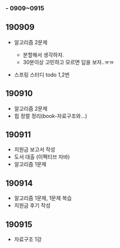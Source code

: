 ### - 0909~0915



## 190909

- 알고리즘 2문제

  - 분할해서 생각하자.
  - 30분이상 고민하고 모르면 답을 보자..ㅠㅠ
  
- 스프링 스터디 todo 1,2번



## 190910

- 알고리즘 2문제
- 힙 정렬 정리(book-자료구조와...)



## 190911

- 지원금 보고서 작성
- 도서 대출 (이펙티브 자바)
- 알고리즘 1문제



## 190914

- 알고리즘 1문제, 1문제 복습
- 지원금 후기 작성



## 190915

- 자료구조 1강

  